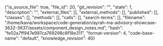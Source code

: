 {"is_source_file": true, "file_id": 20, "git_revision": "", "state": 1, "description": "", "external_files": [], "external_methods": [], "published": [], "classes": [], "methods": [], "calls": [], "search-terms": [], "filename": "/home/kavia/workspace/code-generation/ayrah-ma-advisory-showcase-3632-3637/assets/component_design_notes.md", "hash": "fe02a7ff947e997ca769298c8f18e311", "format-version": 4, "code-base-name": "default", "knowledge_revision": 40}